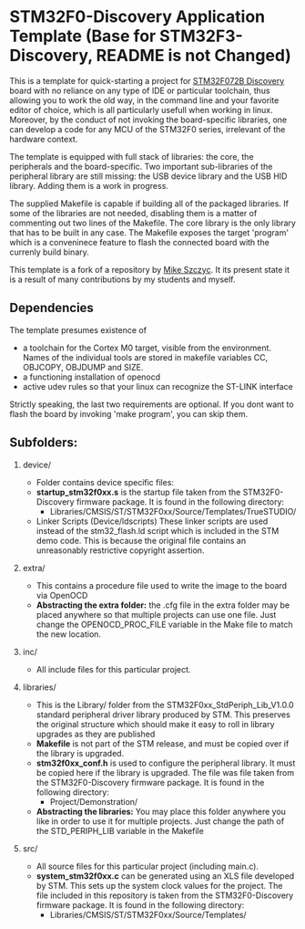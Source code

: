 # STM32F0-Discovery Application Template (Base for STM32F3-Discovery, README is not Changed)

This is a template for quick-starting a project for
    [STM32F072B Discovery](https://www.st.com/en/evaluation-tools/32f072bdiscovery.html)
    board with no reliance on any type of IDE or particular toolchain, thus
    allowing you to work the old way, in the command line and your favorite
    editor of choice, which is all particularly usefull when working in linux.
Moreover, by the conduct of not invoking the board-specific libraries, one can
    develop a code for any MCU of the STM32F0 series, irrelevant of the
    hardware context.

The template is equipped with full stack of libraries: the core, the
    peripherals and the board-specific.
Two important sub-libraries of the peripheral library are still missing:
    the USB device library and the USB HID library.
Adding them is a work in progress.

The supplied Makefile is capable if building all of the packaged libraries.
If some of the libraries are not needed, disabling them is a matter of
    commenting out two lines of the Makefile.
The core library is the only library that has to be built in any case.
The Makefile exposes the target 'program' which is a conveninece feature to
    flash the connected board with the currenly build binary.

This template is a fork of a repository by
    [Mike Szczyc](https://github.com/szczys/stm32f0-discovery-basic-template).
It its present state it is a result of many contributions by my students and
    myself.

## Dependencies

The template presumes existence of

* a toolchain for the Cortex M0 target, visible from the environment.
  Names of the individual tools are stored in makefile variables CC, OBJCOPY,
    OBJDUMP and SIZE.
* a functioning installation of openocd
* active udev rules so that your linux can recognize the ST-LINK interface

Strictly speaking, the last two requirements are optional.
If you dont want to flash the board by invoking 'make program', you can skip
    them.

## Subfolders:

1. device/
   * Folder contains device specific files:
   * **startup_stm32f0xx.s** is the startup file taken from the
         STM32F0-Discovery firmware package.
     It is found in the following directory:
      * Libraries/CMSIS/ST/STM32F0xx/Source/Templates/TrueSTUDIO/
   * Linker Scripts (Device/ldscripts)
     These linker scripts are used instead of the stm32_flash.ld script
         which is included in the STM demo code.
     This is because the original file contains an unreasonably restrictive
         copyright assertion.

2. extra/
   * This contains a procedure file used to write the image to the board via
         OpenOCD
   * **Abstracting the extra folder:** the .cfg file in the extra folder may
         be placed anywhere so that multiple projects can use one file.
     Just change the OPENOCD_PROC_FILE variable in the Make file to match the
         new location.

3. inc/
   * All include files for this particular project.

4. libraries/
   * This is the Library/ folder from the STM32F0xx_StdPeriph_Lib_V1.0.0
        standard peripheral driver library produced by STM.
     This preserves the original structure which should make it easy to roll in
        library upgrades as they are published
   * **Makefile** is not part of the STM release, and must be copied over if
        the library is upgraded.
   * **stm32f0xx_conf.h** is used to configure the peripheral library.
        It must be copied here if the library is upgraded.
        The file was file taken from the STM32F0-Discovery firmware package.
        It is found in the following directory:
        * Project/Demonstration/
   * **Abstracting the libraries:** You may place this folder anywhere you
        like in order to use it for multiple projects.
        Just change the path of the STD_PERIPH_LIB variable in the Makefile

5. src/
   * All source files for this particular project (including main.c).
   * **system_stm32f0xx.c** can be generated using an XLS file developed by
        STM.
    This sets up the system clock values for the project.
    The file included in this repository is taken from the STM32F0-Discovery
        firmware package. It is found in the following directory:
      * Libraries/CMSIS/ST/STM32F0xx/Source/Templates/


